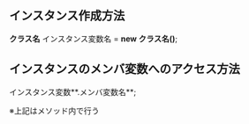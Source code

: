 ## インスタンス作成方法  
**クラス名** インスタンス変数名 = **new クラス名()**;  

## インスタンスのメンバ変数へのアクセス方法  
インスタンス変数**.メンバ変数名**;  

※上記はメソッド内で行う
